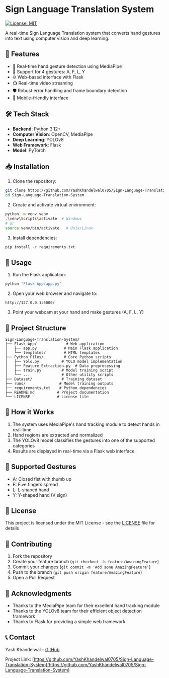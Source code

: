 # Sign Language Translation System

[![License: MIT](https://img.shields.io/badge/License-MIT-yellow.svg)](https://opensource.org/licenses/MIT)

A real-time Sign Language Translation system that converts hand gestures into text using computer vision and deep learning.

## 🚀 Features

- 📱 Real-time hand gesture detection using MediaPipe
- 🤝 Support for 4 gestures: A, F, L, Y
- 🌐 Web-based interface with Flask
- 📺 Real-time video streaming
- 🛡️ Robust error handling and frame boundary detection
- 📱 Mobile-friendly interface

## 🛠️ Tech Stack

- **Backend**: Python 3.12+
- **Computer Vision**: OpenCV, MediaPipe
- **Deep Learning**: YOLOv8
- **Web Framework**: Flask
- **Model**: PyTorch

## 📥 Installation

1. Clone the repository:
```bash
git clone https://github.com/YashKhandelwal0705/Sign-Language-Translation-System.git
cd Sign-Language-Translation-System
```

2. Create and activate virtual environment:
```bash
python -m venv venv
.\venv\Scripts\activate  # Windows
# or
source venv/bin/activate   # Unix/Linux
```

3. Install dependencies:
```bash
pip install -r requirements.txt
```

## 🚀 Usage

1. Run the Flask application:
```bash
python "Flask App/app.py"
```

2. Open your web browser and navigate to:
```
http://127.0.0.1:5000/
```

3. Point your webcam at your hand and make gestures (A, F, L, Y)

## 📁 Project Structure

```
Sign-Language-Translation-System/
├── Flask App/             # Web application
│   ├── app.py            # Main Flask application
│   └── templates/        # HTML templates
├── Python Files/         # Core Python scripts
│   ├── Yolo.py          # YOLO model implementation
│   ├── Feature Extraction.py  # Data preprocessing
│   ├── train.py         # Model training script
│   └── ...              # Other utility scripts
├── Dataset/             # Training dataset
├── runs/               # Model training outputs
├── requirements.txt    # Python dependencies
├── README.md          # Project documentation
└── LICENSE            # License file
```

## 🎯 How it Works

1. The system uses MediaPipe's hand tracking module to detect hands in real-time
2. Hand regions are extracted and normalized
3. The YOLOv8 model classifies the gestures into one of the supported categories
4. Results are displayed in real-time via a Flask web interface

## 📱 Supported Gestures
- A: Closed fist with thumb up
- F: Five fingers spread
- L: L-shaped hand
- Y: Y-shaped hand (V sign)

## 📝 License

This project is licensed under the MIT License - see the [LICENSE](LICENSE) file for details

## 👥 Contributing

1. Fork the repository
2. Create your feature branch (`git checkout -b feature/AmazingFeature`)
3. Commit your changes (`git commit -m 'Add some AmazingFeature'`)
4. Push to the branch (`git push origin feature/AmazingFeature`)
5. Open a Pull Request

## 🤝 Acknowledgments

- Thanks to the MediaPipe team for their excellent hand tracking module
- Thanks to the YOLOv8 team for their efficient object detection framework
- Thanks to Flask for providing a simple web framework

## 📞 Contact

Yash Khandelwal - [GitHub](https://github.com/YashKhandelwal0705)

Project Link: [https://github.com/YashKhandelwal0705/Sign-Language-Translation-System](https://github.com/YashKhandelwal0705/Sign-Language-Translation-System)
